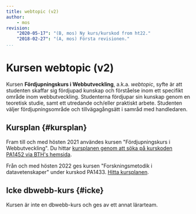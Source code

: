 ```yaml
---
title: webtopic (v2)
author:
    - mos
revision:
    "2020-05-17": "(B, mos) Ny kurs/kurskod from ht22."
    "2018-02-27": "(A, mos) Första revisionen."
...
```

Kursen webtopic (v2)
==================================

Kursen **Fördjupningskurs i Webbutveckling**, a.k.a. *webtopic*, syfte är att studenten skaffar sig fördjupad kunskap och förståelse inom ett specifikt område
inom webbutveckling. Studenterna fördjupar sin kunskap genom en teoretisk studie, samt ett utredande och/eller praktiskt arbete. Studenten väljer fördjupningsområde och tillvägagångsätt i samråd med handledaren.

<!--more-->



Kursplan {#kursplan}
-----------------------------------------------------

Fram till och med hösten 2021 användes kursen "Fördjupningskurs i Webbutveckling". Du hittar [kursplanen genom att söka på kurskoden PA1452 via BTH's hemsida](http://edu.bth.se/utbildning/utb_kursplaner.asp?KKurskod=PA1452).

Från och med hösten 2022 ges kursen "Forskningsmetodik i datavetenskaper" under kurskod PA1433. [Hitta kursplanen](http://edu.bth.se/utbildning/utb_kursplaner.asp?KKurskod=PA1433).



Icke dbwebb-kurs {#icke}
-----------------------------------------------------

Kursen är inte en dbwebb-kurs och ges av ett annat lärarteam.
